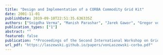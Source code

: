 ```yaml
---
title: "Design and Implementation of a CORBA Commodity Grid Kit"
date: 2001-11-01
publishDate: 2019-09-10T22:51:35.636335Z
authors: ["Snigdha Verma", "Manish Parashar", "Jarek Gawor", "Gregor von Laszewski"]
publication_types: ["1"]
abstract: ""
featured: false
publication: "*Proceedings of the Second International Workshop on Grid Computing (GRID'01)*"
url_pdf: "https://laszewski.github.io/papers/vonLaszewski-corba.pdf"
---
```


